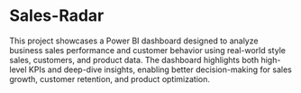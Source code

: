 # Sales-Radar
This project showcases a Power BI dashboard designed to analyze business sales performance and customer behavior using real-world style sales, customers, and product data. The dashboard highlights both high-level KPIs and deep-dive insights, enabling better decision-making for sales growth, customer retention, and product optimization.

